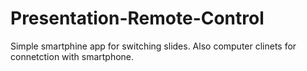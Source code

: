 # Presentation-Remote-Control
Simple smartphine app for switching slides. Also computer clinets for connetction with smartphone.
